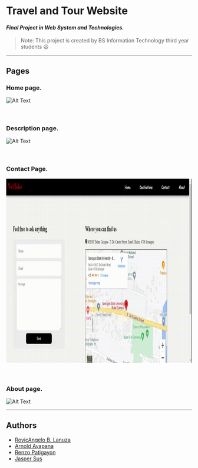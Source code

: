 # **Travel and Tour Website**

#### _Final Project in Web System and Technologies._
  
 >Note: This project is created by BS Information Technology third year students :smiley:

--- 
## Pages

### Home page.
<img src="./GIF/1.gif" alt="Alt Text" width="700" height="500">
<br><br><br>

### Description page.
<img src="./GIF/2.gif" alt="Alt Text" width="700" height="500" >
<br><br><br>

### Contact Page.
<img src="./GIF/3.gif" alt="Alt Text" width="700" height="500" >
<br><br><br>

### About page.
<img src="./GIF/4.gif" alt="Alt Text" width="700" height="500">


---
## Authors

- [RovicAngelo B. Lanuza](https://github.com/RovicAngelo)
- [Arnold Ayapana](https://github.com/arnoldayapana)
- [Renzo Patigayon](https://github.com/RenzoMarv)
- [Jasper Sus](hhttps://github.com/susjasper)
